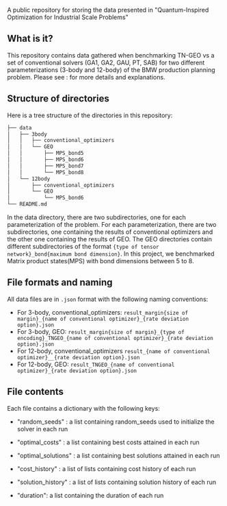 A public repository for storing the data presented in "Quantum-Inspired Optimization for Industrial Scale Problems"

## What is it?

This repository contains data gathered when benchmarking TN-GEO vs a set of conventional solvers (GA1, GA2, GAU, PT, SAB) for two different parameterizations (3-body and 12-body) of the BMW production planning problem. Please see : <url> for more details and explanations.

## Structure of directories

Here is a tree structure of the directories in this repository:
``` bash
├── data
│   ├── 3body
│   │   ├── conventional_optimizers
│   │   └── GEO
│   │       ├── MPS_bond5
│   │       ├── MPS_bond6
│   │       ├── MPS_bond7
│   │       └── MPS_bond8
│   └── 12body
│       ├── conventional_optimizers
│       └── GEO
│           └── MPS_bond6
└── README.md
```
In the data directory, there are two subdirectories, one for each parameterization of the problem. For each parameterization, there are two subdirectories, one containing the results of conventional optimizers and the other one containing the results of GEO. The GEO directories contain different subdirectories of the format `{type of tensor network}_bond{maximum bond dimension}`. In this project, we benchmarked Matrix product states(MPS) with bond dimensions between 5 to 8.

## File formats and naming

All data files are in `.json` format with the following naming conventions:

- For 3-body, conventional_optimizers: 
    `result_margin{size of margin}_{name of conventional optimizer}_{rate deviation option}.json`
- For 3-body, GEO: 
    `result_margin{size of margin}_{type of encoding}_TNGEO_{name of conventional optimizer}_{rate deviation option}.json`
- For 12-body, conventional_optimizers
    `result_{name of conventional optimizer}__{rate deviation option}.json`
- For 12-body, GEO:
    `result_TNGEO_{name of conventional optimizer}_{rate deviation option}.json`

## File contents

Each file contains a dictionary with the following keys:

- "random_seeds" : a list containing random_seeds used to initialize the solver in each run

- "optimal_costs" : a list containing best costs attained in each run

- "optimal_solutions" : a list containing best solutions attained in each run

- "cost_history" : a list of lists containing cost history of each run

- "solution_history" : a list of lists containing solution history of each run

- "duration": a list containing the duration of each run


